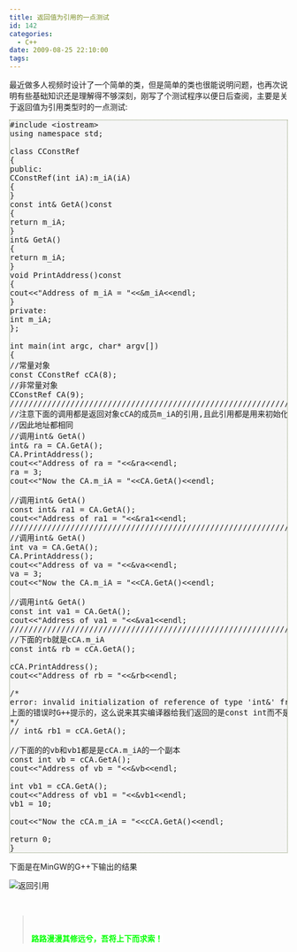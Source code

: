 ```yaml
---
title: 返回值为引用的一点测试
id: 142
categories:
  - C++
date: 2009-08-25 22:10:00
tags:
---
```


    

最近做多人视频时设计了一个简单的类，但是简单的类也很能说明问题，也再次说明有些基础知识还是理解得不够深刻，刚写了个测试程序以便日后查阅，主要是关于返回值为引用类型时的一点测试:

<pre style="border: 1px dotted #785;background: #f5f5f5;">#include &lt;iostream&gt;
using namespace std;

class CConstRef
{
public:
CConstRef(int iA):m_iA(iA)
{
}
const int&amp; GetA()const
{
return m_iA;
}
int&amp; GetA()
{
return m_iA;
}
void PrintAddress()const
{
cout&lt;&lt;"Address of m_iA = "&lt;&lt;&amp;m_iA&lt;&lt;endl;
}
private:
int m_iA;
};

int main(int argc, char* argv[])
{
//常量对象
const CConstRef cCA(8);
//非常量对象
CConstRef CA(9);
//////////////////////////////////////////////////////////////////////////
//注意下面的调用都是返回对象cCA的成员m_iA的引用,且此引用都是用来初始化另一引用
//因此地址都相同
//调用int&amp; GetA()
int&amp; ra = CA.GetA();
CA.PrintAddress();
cout&lt;&lt;"Address of ra = "&lt;&lt;&amp;ra&lt;&lt;endl;
ra = 3;
cout&lt;&lt;"Now the CA.m_iA = "&lt;&lt;CA.GetA()&lt;&lt;endl;

//调用int&amp; GetA()
const int&amp; ra1 = CA.GetA();
cout&lt;&lt;"Address of ra1 = "&lt;&lt;&amp;ra1&lt;&lt;endl;
//////////////////////////////////////////////////////////////////////////
//调用int&amp; GetA()
int va = CA.GetA();
CA.PrintAddress();
cout&lt;&lt;"Address of va = "&lt;&lt;&amp;va&lt;&lt;endl;
va = 3;
cout&lt;&lt;"Now the CA.m_iA = "&lt;&lt;CA.GetA()&lt;&lt;endl;

//调用int&amp; GetA()
const int va1 = CA.GetA();
cout&lt;&lt;"Address of va1 = "&lt;&lt;&amp;va1&lt;&lt;endl;
//////////////////////////////////////////////////////////////////////////
//下面的rb就是cCA.m_iA
const int&amp; rb = cCA.GetA();

cCA.PrintAddress();
cout&lt;&lt;"Address of rb = "&lt;&lt;&amp;rb&lt;&lt;endl;

/*
error: invalid initialization of reference of type 'int&amp;' from expression of type 'const int'
上面的错误时G++提示的，这么说来其实编译器给我们返回的是const int而不是const int&amp;
*/
// int&amp; rb1 = cCA.GetA();

//下面的的vb和vb1都是是cCA.m_iA的一个副本
const int vb = cCA.GetA();
cout&lt;&lt;"Address of vb = "&lt;&lt;&amp;vb&lt;&lt;endl;

int vb1 = cCA.GetA();
cout&lt;&lt;"Address of vb1 = "&lt;&lt;&amp;vb1&lt;&lt;endl;
vb1 = 10;

cout&lt;&lt;"Now the cCA.m_iA = "&lt;&lt;cCA.GetA()&lt;&lt;endl;

return 0;
}
</pre> 

下面是在MinGW的G++下输出的结果

![返回引用](http://p.blog.csdn.net/images/p_blog_csdn_net/ToCpp/EntryImages/20090825/Result.PNG "返回引用")

&nbsp;

> &nbsp;
> 
> <span style="background-color: #ff0000;"><span style="color: #00ff00;"><span style="background-color: #ffffff;">**路路漫漫其修远兮，吾将上下而求索！**</span></span></span>
</div>